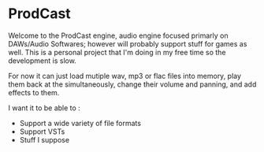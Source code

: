 # ProdCast
Welcome to the ProdCast engine, audio engine focused primarly on DAWs/Audio Softwares; however will probably support stuff for games as well.
This is a personal project that I'm doing in my free time so the development is slow.

For now it can just load mutiple wav, mp3 or flac files into memory, play them back at the simultaneously, change their volume and panning, and add effects to them.

I want it to be able to :
- Support a wide variety of file formats
- Support VSTs
- Stuff I suppose
